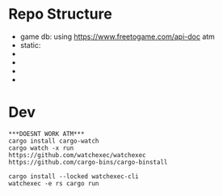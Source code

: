 # Repo Structure
- game db: using https://www.freetogame.com/api-doc atm
- static:
-
-
-
-

# Dev
```
***DOESNT WORK ATM***
cargo install cargo-watch
cargo watch -x run
https://github.com/watchexec/watchexec
https://github.com/cargo-bins/cargo-binstall

cargo install --locked watchexec-cli
watchexec -e rs cargo run
```
